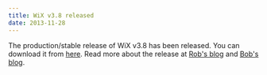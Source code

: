 ```yaml
---
title: WiX v3.8 released
date: 2013-11-28
---
```

The production/stable release of WiX v3.8 has been released.
You can download it from <a href="http://wixtoolset.org/releases/v3.8/stable">here</a>.
Read more about the release at <a href="http://robmensching.com/blog/posts/2013/11/28/wix-v3.8-released">Rob's blog</a>
and <a href="http://www.joyofsetup.com/2013/11/28/wix-v3-8-released/">Bob's blog</a>.

